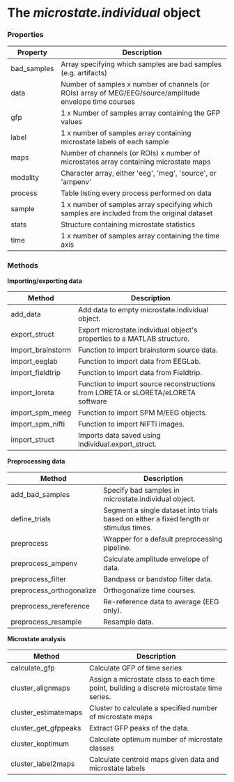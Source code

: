 # The _microstate.individual_ object

### Properties

<table>
  <thead>
    <tr>
      <th>Property</th>
      <th>Description</th>
    </tr>
  </thead>
  
  <tbody>
    <tr>
      <td>bad_samples</td>
      <td>Array specifying which samples are bad samples (e.g. artifacts)</td>  
    </tr>
    <tr>
      <td>data</td>
      <td>Number of samples x number of channels (or ROIs) array of MEG/EEG/source/amplitude envelope time courses</td> 
    </tr>
    <tr>
      <td>gfp</td>
      <td>1 x Number of samples array containing the GFP values </td> 
    </tr>
    <tr>
      <td>label</td>
      <td>1 x number of samples array containing microstate labels of each sample</td>  
    </tr>  
    <tr>
      <td>maps</td>
      <td>Number of channels (or ROIs) x number of microstates array containing microstate maps</td>  
    </tr>
    <tr>
      <td>modality</td>
      <td>Character array, either 'eeg', 'meg', 'source', or 'ampenv'</td>  
    </tr>      
    <tr>
      <td>process</td>
      <td>Table listing every process performed on data</td>
    </tr>
    <tr>
      <td>sample</td>
      <td>1 x number of samples array specifying which samples are included from the original dataset</td>
    </tr>          
    <tr>
      <td>stats</td>
      <td>Structure containing microstate statistics</td>  
    </tr>          
    <tr>
      <td>time</td>
      <td>1 x number of samples array containing the time axis</td>
    </tr>
  </tbody>
</table>

### Methods

**Importing/exporting data**

<table>
  <thead>
    <tr>
      <th>Method</th>
      <th>Description</th>
    </tr>
  </thead>
  
  <tbody>
    <tr>
      <td>add_data</td>
      <td>Add data to empty microstate.individual object. </td>  
    </tr>
    <tr>
      <td>export_struct</td>
      <td>Export microstate.individual object's properties to a MATLAB structure.</td> 
    </tr>
    <tr>
      <td>import_brainstorm</td>
      <td>Function to import brainstorm source data. </td>  
    </tr>  
    <tr>
      <td>import_eeglab</td>
      <td>Function to import data from EEGLab. </td>  
    </tr>
    <tr>
      <td>import_fieldtrip</td>
      <td>Function to import data from Fieldtrip. </td>  
    </tr>      
    <tr>
      <td>import_loreta</td>
      <td>Function to import source reconstructions from LORETA or sLORETA/eLORETA software</td>
    </tr>
    <tr>
      <td>import_spm_meeg</td>
      <td>Function to import SPM M/EEG objects.</td>
    </tr>          
    <tr>
      <td>import_spm_nifti</td>
      <td>Function to import NiFTi images.</td>  
    </tr>          
    <tr>
      <td>import_struct</td>
      <td>Imports data saved using individual.export_struct.</td>
    </tr>
  </tbody>
</table>

**Preprocessing data**

<table>
  <thead>
    <tr>
      <th>Method</th>
      <th>Description</th>
    </tr>
  </thead>
  
  <tbody>
    <tr>
      <td>add_bad_samples</td>
      <td>Specify bad samples in microstate.individual object. </td>
    <tr>
      <td>define_trials</td>
      <td>Segment a single dataset into trials based on either a fixed length or stimulus times. </td> 
    </tr>
    <tr>
    <td>preprocess</td>
      <td>Wrapper for a default preprocessing pipeline. </td> 
    </tr>
    <td>preprocess_ampenv</td>
      <td>Calculate amplitude envelope of data. </td> 
    </tr>
    <td>preprocess_filter</td>
      <td>Bandpass or bandstop filter data. </td> 
    </tr>
    <td>preprocess_orthogonalize</td>
      <td>Orthogonalize time courses. </td> 
    </tr>
    <td>preprocess_rereference</td>
      <td>Re-reference data to average (EEG only). </td> 
    </tr>
    <td>preprocess_resample</td>
      <td>Resample data. </td> 
    </tr>
    
  </tbody>
</table>

**Microstate analysis**

<table>
  <thead>
    <tr>
      <th>Method</th>
      <th>Description</th>
    </tr>
  </thead>
  
  <tbody>
    <tr>
      <td>calculate_gfp</td>
      <td>Calculate GFP of time series  </td>
    <tr>
      <td>cluster_alignmaps</td>
      <td>Assign a microstate class to each time point, building a discrete microstate time series. </td> 
    </tr>
    <tr>
    <td>cluster_estimatemaps</td>
      <td>Cluster to calculate a specified number of microstate maps </td> 
    </tr>
    <td>cluster_get_gfppeaks</td>
      <td>Extract GFP peaks of the data.  </td> 
    </tr>
    <td>cluster_koptimum</td>
      <td>Calculate optimum number of microstate classes </td> 
    </tr>
    <td>cluster_label2maps</td>
      <td>Calculate centroid maps given data and microstate labels  </td>     
  </tbody>
</table>
